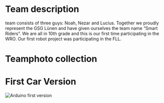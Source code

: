 # Team description

team consists of three guys: Noah, Nezar and Lucius.
Together we proudly represent the GSG Lünen and have given ourselves the team name “Smart Riders”. 
We are all in 10th grade and this is our first time participating in the WRO. Our first robot project was participating in the FLL.

# Teamphoto collection

# First Car Version

![Arduino first version](https://github.com/Nezar187/GSG_SmartiecarV2/assets/131178788/6dd0a7be-6d12-4a21-8942-087e7516830d)

